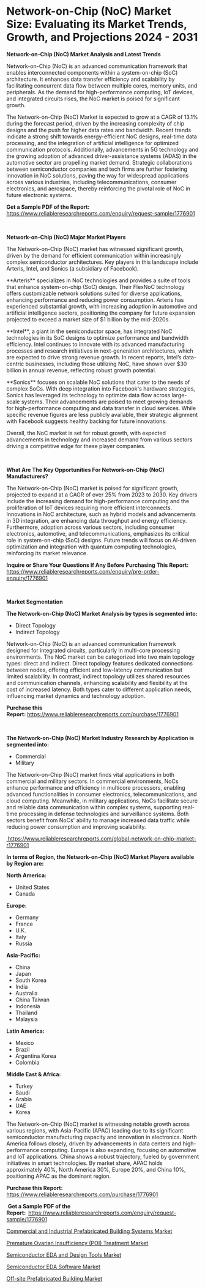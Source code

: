 <p><h1>Network-on-Chip (NoC) Market Size: Evaluating its Market Trends, Growth, and Projections 2024 - 2031</h1></p><p><strong>Network-on-Chip (NoC) Market Analysis and Latest Trends</strong></p>
<p><p>Network-on-Chip (NoC) is an advanced communication framework that enables interconnected components within a system-on-chip (SoC) architecture. It enhances data transfer efficiency and scalability by facilitating concurrent data flow between multiple cores, memory units, and peripherals. As the demand for high-performance computing, IoT devices, and integrated circuits rises, the NoC market is poised for significant growth.</p><p>The Network-on-Chip (NoC) Market is expected to grow at a CAGR of 13.1% during the forecast period, driven by the increasing complexity of chip designs and the push for higher data rates and bandwidth. Recent trends indicate a strong shift towards energy-efficient NoC designs, real-time data processing, and the integration of artificial intelligence for optimized communication protocols. Additionally, advancements in 5G technology and the growing adoption of advanced driver-assistance systems (ADAS) in the automotive sector are propelling market demand. Strategic collaborations between semiconductor companies and tech firms are further fostering innovation in NoC solutions, paving the way for widespread applications across various industries, including telecommunications, consumer electronics, and aerospace, thereby reinforcing the pivotal role of NoC in future electronic systems.</p></p>
<p><strong>Get a Sample PDF of the Report:&nbsp;</strong> <a href="https://www.reliableresearchreports.com/enquiry/request-sample/1776901?utm_campaign=118&utm_medium=2&utm_source=Github&utm_content=ia&utm_term=27122024&utm_id=network-on-chip-noc">https://www.reliableresearchreports.com/enquiry/request-sample/1776901</a></p>
<p>&nbsp;</p>
<p><strong>Network-on-Chip (NoC) Major Market Players</strong></p>
<p><p>The Network-on-Chip (NoC) market has witnessed significant growth, driven by the demand for efficient communication within increasingly complex semiconductor architectures. Key players in this landscape include Arteris, Intel, and Sonics (a subsidiary of Facebook).</p><p>**Arteris** specializes in NoC technologies and provides a suite of tools that enhance system-on-chip (SoC) design. Their FlexNoC technology offers customizable network solutions suited for diverse applications, enhancing performance and reducing power consumption. Arteris has experienced substantial growth, with increasing adoption in automotive and artificial intelligence sectors, positioning the company for future expansion projected to exceed a market size of $1 billion by the mid-2020s.</p><p>**Intel**, a giant in the semiconductor space, has integrated NoC technologies in its SoC designs to optimize performance and bandwidth efficiency. Intel continues to innovate with its advanced manufacturing processes and research initiatives in next-generation architectures, which are expected to drive strong revenue growth. In recent reports, Intel’s data-centric businesses, including those utilizing NoC, have shown over $30 billion in annual revenue, reflecting robust growth potential.</p><p>**Sonics** focuses on scalable NoC solutions that cater to the needs of complex SoCs. With deep integration into Facebook's hardware strategies, Sonics has leveraged its technology to optimize data flow across large-scale systems. Their advancements are poised to meet growing demands for high-performance computing and data transfer in cloud services. While specific revenue figures are less publicly available, their strategic alignment with Facebook suggests healthy backing for future innovations.</p><p>Overall, the NoC market is set for robust growth, with expected advancements in technology and increased demand from various sectors driving a competitive edge for these player companies.</p></p>
<p>&nbsp;</p>
<p><strong>What Are The Key Opportunities For Network-on-Chip (NoC) Manufacturers?</strong></p>
<p><p>The Network-on-Chip (NoC) market is poised for significant growth, projected to expand at a CAGR of over 25% from 2023 to 2030. Key drivers include the increasing demand for high-performance computing and the proliferation of IoT devices requiring more efficient interconnects. Innovations in NoC architecture, such as hybrid models and advancements in 3D integration, are enhancing data throughput and energy efficiency. Furthermore, adoption across various sectors, including consumer electronics, automotive, and telecommunications, emphasizes its critical role in system-on-chip (SoC) designs. Future trends will focus on AI-driven optimization and integration with quantum computing technologies, reinforcing its market relevance.</p></p>
<p><strong>Inquire or Share Your Questions If Any Before Purchasing This Report:</strong> <a href="https://www.reliableresearchreports.com/enquiry/pre-order-enquiry/1776901?utm_campaign=118&utm_medium=2&utm_source=Github&utm_content=ia&utm_term=27122024&utm_id=network-on-chip-noc">https://www.reliableresearchreports.com/enquiry/pre-order-enquiry/1776901</a></p>
<p>&nbsp;</p>
<p><strong>Market Segmentation</strong></p>
<p><strong>The Network-on-Chip (NoC) Market Analysis by types is segmented into:</strong></p>
<p><ul><li>Direct Topology</li><li>Indirect Topology</li></ul></p>
<p><p>Network-on-Chip (NoC) is an advanced communication framework designed for integrated circuits, particularly in multi-core processing environments. The NoC market can be categorized into two main topology types: direct and indirect. Direct topology features dedicated connections between nodes, offering efficient and low-latency communication but limited scalability. In contrast, indirect topology utilizes shared resources and communication channels, enhancing scalability and flexibility at the cost of increased latency. Both types cater to different application needs, influencing market dynamics and technology adoption.</p></p>
<p><strong>Purchase this Report:&nbsp;</strong><a href="https://www.reliableresearchreports.com/purchase/1776901?utm_campaign=118&utm_medium=2&utm_source=Github&utm_content=ia&utm_term=27122024&utm_id=network-on-chip-noc">https://www.reliableresearchreports.com/purchase/1776901</a></p>
<p>&nbsp;</p>
<p><strong>The Network-on-Chip (NoC) Market Industry Research by Application is segmented into:</strong></p>
<p><ul><li>Commercial</li><li>Military</li></ul></p>
<p><p>The Network-on-Chip (NoC) market finds vital applications in both commercial and military sectors. In commercial environments, NoCs enhance performance and efficiency in multicore processors, enabling advanced functionalities in consumer electronics, telecommunications, and cloud computing. Meanwhile, in military applications, NoCs facilitate secure and reliable data communication within complex systems, supporting real-time processing in defense technologies and surveillance systems. Both sectors benefit from NoCs' ability to manage increased data traffic while reducing power consumption and improving scalability.</p></p>
<p><a href="https://www.reliableresearchreports.com/global-network-on-chip-market-r1776901?utm_campaign=118&utm_medium=2&utm_source=Github&utm_content=ia&utm_term=27122024&utm_id=network-on-chip-noc">&nbsp;https://www.reliableresearchreports.com/global-network-on-chip-market-r1776901</a></p>
<p><strong>In terms of Region, the Network-on-Chip (NoC) Market Players available by Region are:</strong></p>
<p>
    <p> <strong> North America: </strong>
        <ul>
            <li>United States</li>
            <li>Canada</li>
        </ul>
        </p> 
    <p> <strong> Europe: </strong>
        <ul>
            <li>Germany</li>
            <li>France</li>
            <li>U.K.</li>
            <li>Italy</li>
            <li>Russia</li>
        </ul>
        </p> 
    <p> <strong> Asia-Pacific: </strong>
        <ul>
            <li>China</li>
            <li>Japan</li>
            <li>South Korea</li>
            <li>India</li>
            <li>Australia</li>
            <li>China Taiwan</li>
            <li>Indonesia</li>
            <li>Thailand</li>
            <li>Malaysia</li>
        </ul>
        </p> 
    <p> <strong> Latin America: </strong>
        <ul>
            <li>Mexico</li>
            <li>Brazil</li>
            <li>Argentina Korea</li>
            <li>Colombia</li>
        </ul>
        </p> 
    <p> <strong> Middle East & Africa: </strong>
        <ul>
            <li>Turkey</li>
            <li>Saudi</li>
            <li>Arabia</li>
            <li>UAE</li>
            <li>Korea</li>
        </ul>
    </p>
    </p>
<p><p>The Network-on-Chip (NoC) market is witnessing notable growth across various regions, with Asia-Pacific (APAC) leading due to its significant semiconductor manufacturing capacity and innovation in electronics. North America follows closely, driven by advancements in data centers and high-performance computing. Europe is also expanding, focusing on automotive and IoT applications. China shows a robust trajectory, fueled by government initiatives in smart technologies. By market share, APAC holds approximately 40%, North America 30%, Europe 20%, and China 10%, positioning APAC as the dominant region.</p></p>
<p><strong>Purchase this Report: </strong><a href="https://www.reliableresearchreports.com/purchase/1776901?utm_campaign=118&utm_medium=2&utm_source=Github&utm_content=ia&utm_term=27122024&utm_id=network-on-chip-noc">https://www.reliableresearchreports.com/purchase/1776901</a></p>
<p>&nbsp;<strong>Get a Sample PDF of the Report:&nbsp;&nbsp;</strong><a href="https://www.reliableresearchreports.com/enquiry/request-sample/1776901?utm_campaign=118&utm_medium=2&utm_source=Github&utm_content=ia&utm_term=27122024&utm_id=network-on-chip-noc">https://www.reliableresearchreports.com/enquiry/request-sample/1776901</a></p>
<p><strong></strong></p>
<p><p><a href="https://github.com/tambraunrue691969/Market-Research-Report-List-1/blob/main/commercial-and-industrial-prefabricated-building-systems-market.md?utm_campaign=118&utm_medium=2&utm_source=Github&utm_content=ia&utm_term=27122024&utm_id=network-on-chip-noc">Commercial and Industrial Prefabricated Building Systems Market</a></p><p><a href="https://github.com/tona7vba/Market-Research-Report-List-1/blob/main/premature-ovarian-insufficiency-poi-treatment-market.md?utm_campaign=118&utm_medium=2&utm_source=Github&utm_content=ia&utm_term=27122024&utm_id=network-on-chip-noc">Premature Ovarian Insufficiency (POI) Treatment Market</a></p><p><a href="https://github.com/tasiahtahathorn/Market-Research-Report-List-1/blob/main/semiconductor-eda-and-design-tools-market.md?utm_campaign=118&utm_medium=2&utm_source=Github&utm_content=ia&utm_term=27122024&utm_id=network-on-chip-noc">Semiconductor EDA and Design Tools Market</a></p><p><a href="https://github.com/oslieselotte2192/Market-Research-Report-List-1/blob/main/semiconductor-eda-software-market.md?utm_campaign=118&utm_medium=2&utm_source=Github&utm_content=ia&utm_term=27122024&utm_id=network-on-chip-noc">Semiconductor EDA Software Market</a></p><p><a href="https://github.com/jeastefanowicz7816/Market-Research-Report-List-1/blob/main/off-site-prefabricated-building-market.md?utm_campaign=118&utm_medium=2&utm_source=Github&utm_content=ia&utm_term=27122024&utm_id=network-on-chip-noc">Off-site Prefabricated Building Market</a></p></p>